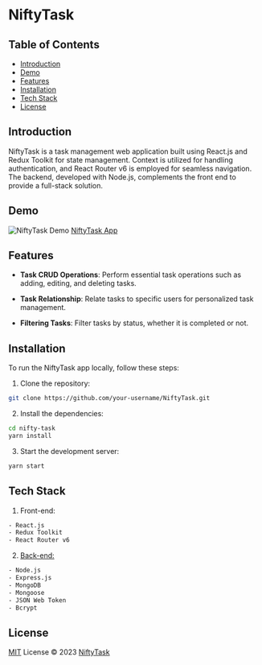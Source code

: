 # NiftyTask

## Table of Contents

- [Introduction](#introduction)
- [Demo](#demo)
- [Features](#features)
- [Installation](#installation)
- [Tech Stack](#tech-stack)
- [License](#license)

## Introduction

NiftyTask is a task management web application built using React.js and Redux Toolkit for state management.
Context is utilized for handling authentication, and React Router v6 is employed for seamless navigation.
The backend, developed with Node.js, complements the front end to provide a full-stack solution.

## Demo

![NiftyTask Demo](https://nifty-task-manager.vercel.app/img.png)
[NiftyTask App](https://nifty-task-manager.vercel.app/)

## Features

- **Task CRUD Operations**: Perform essential task operations such as adding, editing, and deleting tasks.

- **Task Relationship**: Relate tasks to specific users for personalized task management.

- **Filtering Tasks**: Filter tasks by status, whether it is completed or not.

## Installation

To run the NiftyTask app locally, follow these steps:

1. Clone the repository:

```bash
git clone https://github.com/your-username/NiftyTask.git
```

2. Install the dependencies:

```bash
cd nifty-task
yarn install
```

3. Start the development server:

```bash
yarn start
```

## Tech Stack

1. Front-end:
```bash
- React.js
- Redux Toolkit
- React Router v6
```

2. [Back-end:](https://nifty-task-manager.onrender.com/)
```bash
- Node.js
- Express.js
- MongoDB
- Mongoose
- JSON Web Token
- Bcrypt
```

## License

[MIT](https://choosealicense.com/licenses/mit/) License © 2023 [NiftyTask](https://nifty-task-manager.vercel.app/)
